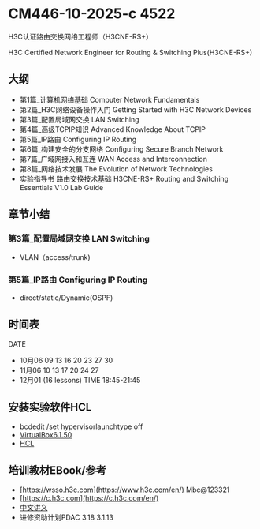 # CM446-10-2025-c 4522

H3C认证路由交换网络工程师（H3CNE-RS+）

H3C Certified Network Engineer for Routing &amp; Switching Plus(H3CNE-RS+)

## 大纲

- 第1篇_计算机网络基础	Computer Network Fundamentals
- 第2篇_H3C网络设备操作入门	Getting Started with H3C Network Devices	
- 第3篇_配置局域网交换	LAN Switching	
- 第4篇_高级TCPIP知识	Advanced Knowledge About TCPIP	
- 第5篇_IP路由	Configuring IP Routing	
- 第6篇_构建安全的分支网络	Configuring Secure Branch Network
- 第7篇_广域网接入和互连	WAN Access and Interconnection	
- 第8篇_网络技术发展	The Evolution of Network Technologies	
- 实验指导书	路由交换技术基础 H3CNE-RS+ Routing and Switching Essentials V1.0 Lab Guide

## 章节小结

### 第3篇_配置局域网交换	LAN Switching	

- VLAN（access/trunk)
  
### 第5篇_IP路由	Configuring IP Routing	

- direct/static/Dynamic(OSPF)

## 时间表

DATE
- 10月06 09 13 16 20 23 27 30 
- 11月06 10 13 17 20 24 27 
- 12月01 (16 lessons)
TIME 18:45-21:45

## 安装实验软件HCL

- bcdedit /set hypervisorlaunchtype off
- [VirtualBox6.1.50](https://www.virtualbox.org/wiki/Download_Old_Builds_6_1)
- [HCL](https://www.h3c.com/cn/Home/Agreement//default.htm?t=HCL_Setup_V5.10.3&s=11068062)

## 培训教材EBook/参考
- [https://wsso.h3c.com](https://www.h3c.com/en/) Mbc@123321
- [https://c.h3c.com](https://c.h3c.com/en/)
- [中文讲义](https://www.h3c.com/cn/BizPortal/TrainingPartner/TeachingMaterial/TeachingMaterialCertification.aspx)
- 进修资助计划PDAC 3.18 3.1.13

